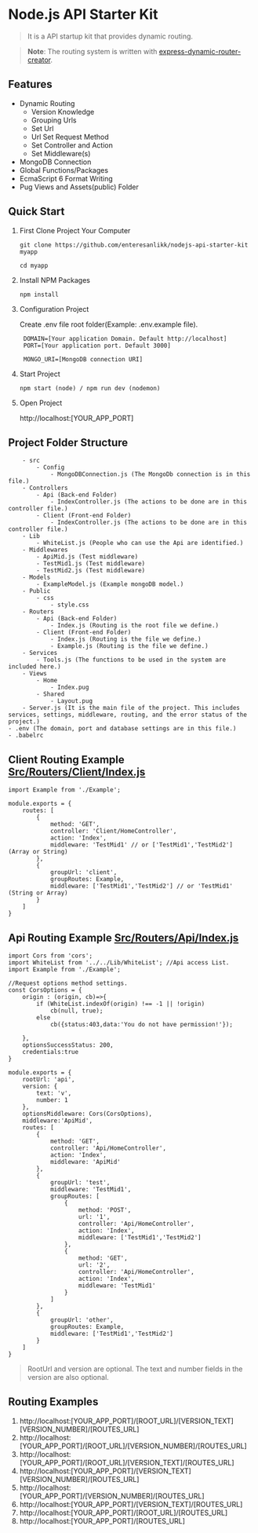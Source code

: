 
# **Node.js API Starter Kit**

> It is a API startup kit that provides dynamic routing.

> **Note**: The routing system is written with [express-dynamic-router-creator](https://github.com/enteresanlikk/express-dynamic-router-creator).

## **Features**

- Dynamic Routing
	- Version Knowledge
	- Grouping Urls
	- Set Url
	- Url Set Request Method
	- Set Controller and Action
	- Set Middleware(s)
- MongoDB Connection
- Global Functions/Packages
- EcmaScript 6 Format Writing
- Pug Views and Assets(public) Folder

## **Quick Start**

1. First Clone Project Your Computer

	`git clone https://github.com/enteresanlikk/nodejs-api-starter-kit myapp`

    `cd myapp`

2. Install NPM Packages

	`npm install`

3. Configuration Project

	Create .env file root folder(Example: .env.example file).
	
	    DOMAIN=[Your application Domain. Default http://localhost]
        PORT=[Your application port. Default 3000]

        MONGO_URI=[MongoDB connection URI]

4. Start Project
	
    `npm start (node) / npm run dev (nodemon)`

5. Open Project

	http://localhost:[YOUR_APP_PORT]

  

## **Project Folder Structure**

        - src
            - Config
                - MongoDBConnection.js (The MongoDb connection is in this file.)
        - Controllers
            - Api (Back-end Folder)
                - IndexController.js (The actions to be done are in this controller file.)
            - Client (Front-end Folder)
                - IndexController.js (The actions to be done are in this controller file.)
        - Lib
            - WhiteList.js (People who can use the Api are identified.)
        - Middlewares
            - ApiMid.js (Test middleware)
            - TestMid1.js (Test middleware)
            - TestMid2.js (Test middleware)
        - Models
            - ExampleModel.js (Example mongoDB model.)
        - Public
            - css
                - style.css
        - Routers
            - Api (Back-end Folder)
                - Index.js (Routing is the root file we define.)
            - Client (Front-end Folder)
                - Index.js (Routing is the file we define.)
                - Example.js (Routing is the file we define.)
        - Services
            - Tools.js (The functions to be used in the system are included here.)
        - Views
            - Home
                - Index.pug
            - Shared
                - Layout.pug
        - Server.js (It is the main file of the project. This includes services, settings, middleware, routing, and the error status of the project.)
    - .env (The domain, port and database settings are in this file.)
    - .babelrc  

## **Client Routing Example [Src/Routers/Client/Index.js](Src/Routers/Client/Index.js)**

    import Example from './Example';

    module.exports = {
        routes: [
            {
                method: 'GET',
                controller: 'Client/HomeController',
                action: 'Index',
                middleware: 'TestMid1' // or ['TestMid1','TestMid2'] (Array or String)
            },
            {
                groupUrl: 'client',
                groupRoutes: Example,
                middleware: ['TestMid1','TestMid2'] // or 'TestMid1' (String or Array)
            }
        ]
    }

## **Api Routing Example [Src/Routers/Api/Index.js](Src/Routers/Api/Index.js)**

    import Cors from 'cors';
    import WhiteList from '../../Lib/WhiteList'; //Api access List.
    import Example from './Example';

    //Request options method settings.
    const CorsOptions = {
        origin : (origin, cb)=>{
            if (WhiteList.indexOf(origin) !== -1 || !origin)
                cb(null, true);
            else
                cb({status:403,data:'You do not have permission!'});
            
        },
        optionsSuccessStatus: 200,
        credentials:true
    }

    module.exports = {
        rootUrl: 'api',
        version: {
            text: 'v',
            number: 1
        },
        optionsMiddleware: Cors(CorsOptions),
        middleware:'ApiMid',
        routes: [
            {
                method: 'GET',
                controller: 'Api/HomeController',
                action: 'Index',
                middleware: 'ApiMid'
            },
            {
                groupUrl: 'test',
                middleware: 'TestMid1',
                groupRoutes: [
                    {
                        method: 'POST',
                        url: '1',
                        controller: 'Api/HomeController',
                        action: 'Index',
                        middleware: ['TestMid1','TestMid2']
                    },
                    {
                        method: 'GET',
                        url: '2',
                        controller: 'Api/HomeController',
                        action: 'Index',
                        middleware: 'TestMid1'
                    }
                ]
            },
            {
                groupUrl: 'other',
                groupRoutes: Example,
                middleware: ['TestMid1','TestMid2']
            }
        ]
    }

> RootUrl and version are optional. The text and number fields in the version are also optional.

## Routing Examples
1. http://localhost:[YOUR_APP_PORT]/[ROOT_URL]/[VERSION_TEXT][VERSION_NUMBER]/[ROUTES_URL]
2. http://localhost:[YOUR_APP_PORT]/[ROOT_URL]/[VERSION_NUMBER]/[ROUTES_URL]
2. http://localhost:[YOUR_APP_PORT]/[ROOT_URL]/[VERSION_TEXT]/[ROUTES_URL]
4. http://localhost:[YOUR_APP_PORT]/[VERSION_TEXT][VERSION_NUMBER]/[ROUTES_URL]
5. http://localhost:[YOUR_APP_PORT]/[VERSION_NUMBER]/[ROUTES_URL]
6. http://localhost:[YOUR_APP_PORT]/[VERSION_TEXT]/[ROUTES_URL]
7. http://localhost:[YOUR_APP_PORT]/[ROOT_URL]/[ROUTES_URL]
8. http://localhost:[YOUR_APP_PORT]/[ROUTES_URL]